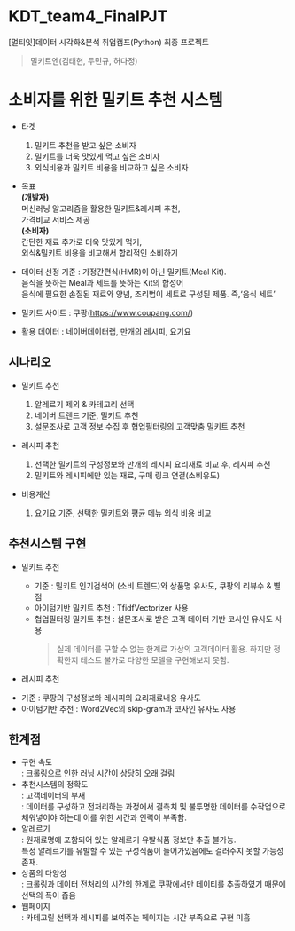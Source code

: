 # KDT_team4_FinalPJT
[멀티잇]데이터 시각화&amp;분석 취업캠프(Python) 최종 프로젝트
> 밀키트엔(김태현, 두민규, 허다정)

# 소비자를 위한 밀키트 추천 시스템

- 타겟<br>
  1. 밀키트 추천을 받고 싶은 소비자 
  2. 밀키트를 더욱 맛있게 먹고 싶은 소비자
  3. 외식비용과 밀키트 비용을 비교하고 싶은 소비자

- 목표<br>
**(개발자)** <br>
  머신러닝 알고리즘을 활용한 밀키트&레시피 추천,<br>
  가격비교 서비스 제공 <br>
**(소비자)** <br>
  간단한 재료 추가로 더욱 맛있게 먹기, <br>
  외식&밀키트 비용을 비교해서 합리적인 소비하기<br>

- 데이터 선정 기준
: 가정간편식(HMR)이 아닌 밀키트(Meal Kit).<br>
  음식을 뜻하는 Meal과 세트를 뜻하는 Kit의 합성어<br>
  음식에 필요한 손질된 재료와 양념, 조리법이 세트로 구성된 제품. 즉,‘음식 세트’

- 밀키트 사이트 : 쿠팡(https://www.coupang.com/)
- 활용 데이터 : 네이버데이터랩, 만개의 레시피, 요기요


## 시나리오
- 밀키트 추천
  1. 알레르기 제외 & 카테고리 선택
  2. 네이버 트렌드 기준, 밀키트 추천
  3. 설문조사로 고객 정보 수집 후 협업필터링의 고객맞춤 밀키트 추천

- 레시피 추천
  1. 선택한 밀키트의 구성정보와 만개의 레시피 요리재료 비교 후, 레시피 추천
  2. 밀키트와 레시피에만 있는 재료, 구매 링크 연결(소비유도)

- 비용계산
  1. 요기요 기준, 선택한 밀키트와 평균 메뉴 외식 비용 비교


## 추천시스템 구현
- 밀키트 추천<br>
  * 기준 : 밀키트 인기검색어 (소비 트렌드)와 상품명 유사도, 쿠팡의 리뷰수 & 별점
  * 아이텀기반 밀키트 추천 : TfidfVectorizer 사용
  * 협업필터링 밀키트 추천 : 설문조사로 받은 고객 데이터 기반 코사인 유사도 사용
      > 실제 데이터를 구할 수 없는 한계로 가상의 고객데이터 활용. 하지만 정확한지 테스트 불가로 다양한 모델을 구현해보지 못함.
 
- 레시피 추천<br>
 * 기준 : 쿠팡의 구성정보와 레시피의 요리재료내용 유사도
 * 아이텀기반 추천 : Word2Vec의 skip-gram과 코사인 유사도 사용


## 한계점
- 구현 속도<br>
  : 크롤링으로 인한 러닝 시간이 상당히 오래 걸림
- 추천시스템의 정확도<br>
  : 고객데이터의 부재 <br>
  : 데이터를 구성하고 전처리하는 과정에서 결측치 및 불투명한 데이터를 수작업으로 채워넣어야 하는데 이를 위한 시간과 인력이 부족함.
- 알레르기<br>
  : 원재료명에 포함되어 있는 알레르기 유발식품 정보만 추출 불가능.<br>
    특정 알레르기를 유발할 수 있는 구성식품이 들어가있음에도 걸러주지 못할 가능성 존재.
- 상품의 다양성<br>
  : 크롤링과 데이터 전처리의 시간의 한계로 쿠팡에서만 데이티를 추출하였기 때문에 선택의 폭이 좁음
- 웹페이지<br>
  : 카테고릴 선택과 레시피를 보여주는 페이지는 시간 부족으로 구현 미흡
